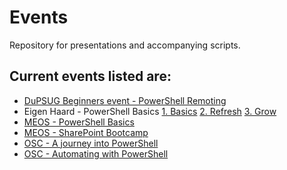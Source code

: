 # Events
Repository for presentations and accompanying scripts.

## Current events listed are:

* [DuPSUG Beginners event - PowerShell Remoting](http://dupsug.com/2016/02/29/dupsug-event-powershell-for-beginners/)
* Eigen Haard - PowerShell Basics
  [1. Basics](https://github.com/powershellpr0mpt/Events/tree/master/Eigenhaard/PowerShell%20Beginners/1%20-%20Basics)
  [2. Refresh](https://github.com/powershellpr0mpt/Events/tree/master/Eigenhaard/PowerShell%20Beginners/2%20-%20Refresh)
  [3. Grow](https://github.com/powershellpr0mpt/Events/tree/master/Eigenhaard/PowerShell%20Beginners/3%20-%20Grow)
* [MEOS - PowerShell Basics](https://github.com/powershellpr0mpt/Events/tree/master/MEOS/PowerShell%20Beginners)
* [MEOS - SharePoint Bootcamp](https://github.com/powershellpr0mpt/Events/tree/master/MEOS/SharePoint%20Bootcamp)
* [OSC - A journey into PowerShell](https://github.com/powershellpr0mpt/Events/tree/master/OSC/A%20journey%20into%20PowerShell)
* [OSC - Automating with PowerShell](https://github.com/powershellpr0mpt/Events/tree/master/OSC/Automating%20with%20PowerShell)
